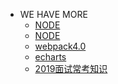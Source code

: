- WE HAVE MORE
    - <a href="/mybook/js">NODE</a>
    - <a href="./">NODE</a>
    - <a href="/mybook/webpack">webpack4.0</a>
    - <a href="/mybook/echarts">echarts</a>
    - <a href="/mybook/2019面试常考知识">2019面试常考知识</a>
